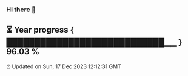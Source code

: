 ### Hi there 👋
⏳ Year progress { ████████████████████████████▁▁ } 96.03 %
---
⏰ Updated on Sun, 17 Dec 2023 12:12:31 GMT

